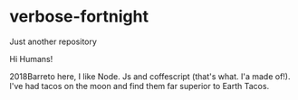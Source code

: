 # verbose-fortnight
Just another repository



Hi Humans!

2018Barreto here, I like Node. Js and coffescript (that's what. I'a made of!). I've had tacos on the moon and find them far superior to Earth Tacos.
